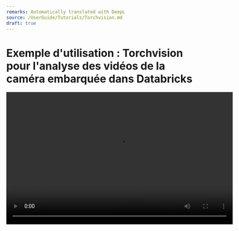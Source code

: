 ```yaml
---
remarks: Automatically translated with DeepL
source: /UserGuide/Tutorials/Torchvision.md
draft: true
---
```


# Exemple d'utilisation : Torchvision pour l'analyse des vidéos de la caméra embarquée dans Databricks

<video width="600" height="350" controls>
    <source src="/api/media/dash_cam_project_demo.mp4" type="video/mp4">
    Votre navigateur ne prend pas en charge la balise vidéo.
</video>
